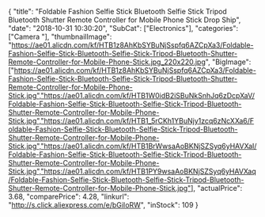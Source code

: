 {
	"title": "Foldable Fashion Selfie Stick Bluetooth Selfie Stick Tripod Bluetooth Shutter Remote Controller for Mobile Phone Stick Drop Ship",
	"date": "2018-10-31 10:30:20",
	"SubCat": ["Electronics"],
	"categories": ["Camera "],
	"thumbnailImage": "https://ae01.alicdn.com/kf/HTB1z8AhKbSYBuNjSspfq6AZCpXa3/Foldable-Fashion-Selfie-Stick-Bluetooth-Selfie-Stick-Tripod-Bluetooth-Shutter-Remote-Controller-for-Mobile-Phone-Stick.jpg_220x220.jpg",
	"BigImage": ["https://ae01.alicdn.com/kf/HTB1z8AhKbSYBuNjSspfq6AZCpXa3/Foldable-Fashion-Selfie-Stick-Bluetooth-Selfie-Stick-Tripod-Bluetooth-Shutter-Remote-Controller-for-Mobile-Phone-Stick.jpg","https://ae01.alicdn.com/kf/HTB1W0idB2iSBuNkSnhJq6zDcpXaV/Foldable-Fashion-Selfie-Stick-Bluetooth-Selfie-Stick-Tripod-Bluetooth-Shutter-Remote-Controller-for-Mobile-Phone-Stick.jpg","https://ae01.alicdn.com/kf/HTB1_5rCKh1YBuNjy1zcq6zNcXXa6/Foldable-Fashion-Selfie-Stick-Bluetooth-Selfie-Stick-Tripod-Bluetooth-Shutter-Remote-Controller-for-Mobile-Phone-Stick.jpg","https://ae01.alicdn.com/kf/HTB1BrWwsaAoBKNjSZSyq6yHAVXaI/Foldable-Fashion-Selfie-Stick-Bluetooth-Selfie-Stick-Tripod-Bluetooth-Shutter-Remote-Controller-for-Mobile-Phone-Stick.jpg","https://ae01.alicdn.com/kf/HTB1PY9wsaAoBKNjSZSyq6yHAVXaq/Foldable-Fashion-Selfie-Stick-Bluetooth-Selfie-Stick-Tripod-Bluetooth-Shutter-Remote-Controller-for-Mobile-Phone-Stick.jpg"],
	"actualPrice": 3.68,
	"comparePrice": 4.28,
	"linkurl": "http://s.click.aliexpress.com/e/bGiIoRW",
	"inStock": 109
}
